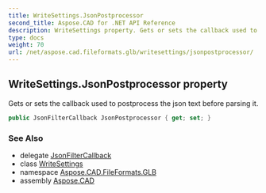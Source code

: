 ```yaml
---
title: WriteSettings.JsonPostprocessor
second_title: Aspose.CAD for .NET API Reference
description: WriteSettings property. Gets or sets the callback used to postprocess the json text before parsing it
type: docs
weight: 70
url: /net/aspose.cad.fileformats.glb/writesettings/jsonpostprocessor/
---
```

## WriteSettings.JsonPostprocessor property

Gets or sets the callback used to postprocess the json text before parsing it.

```csharp
public JsonFilterCallback JsonPostprocessor { get; set; }
```

### See Also

* delegate [JsonFilterCallback](../../jsonfiltercallback/)
* class [WriteSettings](../)
* namespace [Aspose.CAD.FileFormats.GLB](../../writesettings/)
* assembly [Aspose.CAD](../../../)



